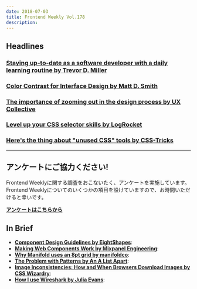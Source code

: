 ```yaml
---
date: 2018-07-03
title: Frontend Weekly Vol.178
description: 
---
```


## Headlines

### [Staying up-to-date as a software developer with a daily learning routine by Trevor D. Miller](https://trevordmiller.com/blog/learning-routine)


### [Color Contrast for Interface Design by Matt D. Smith](https://medium.com/@mds/color-contrast-crash-course-for-interface-design-a69c987abe1b)


### [The importance of zooming out in the design process by UX Collective](https://uxdesign.cc/the-importance-of-zooming-out-in-the-design-process-feea24ee7422)


### [Level up your CSS selector skills by LogRocket](https://blog.logrocket.com/level-up-your-css-selector-skills-5d7bb45ddd37)


### [Here's the thing about "unused CSS" tools by CSS-Tricks](https://css-tricks.com/heres-the-thing-about-unused-css-tools/)

***

## アンケートにご協力ください!

Frontend Weeklyに関する調査をおこないたく、アンケートを実施しています。Frontend Weeklyについてのいくつかの項目を設けていますので、お時間いただけると幸いです。

**[アンケートはこちらから](https://docs.google.com/forms/d/e/1FAIpQLSdanFCMkLg5NAsTPW96tx3sIHGjtRq3Xh9A3BdfEbTFAUmtgQ/viewform)**

## In Brief

- [**Component Design Guidelines by EightShapes**](https://medium.com/eightshapes-llc/component-design-guidelines-eca706100e7c):
- [**Making Web Components Work by Mixpanel Engineering**](https://engineering.mixpanel.com/2018/06/12/making-web-components-work/):
- [**Why Manifold uses an 8pt grid by manifoldco**](https://blog.manifold.co/why-manifold-uses-an-8pt-grid-b068e9287ba9):
- [**The Problem with Patterns by An A List Apart**](http://alistapart.com/article/problem-with-patterns):
- [**Image Inconsistencies: How and When Browsers Download Images by CSS Wizardry**](https://csswizardry.com/2018/06/image-inconsistencies-how-and-when-browsers-download-images/):
- [**How I use Wireshark by Julia Evans**](https://jvns.ca/blog/2018/06/19/what-i-use-wireshark-for/):